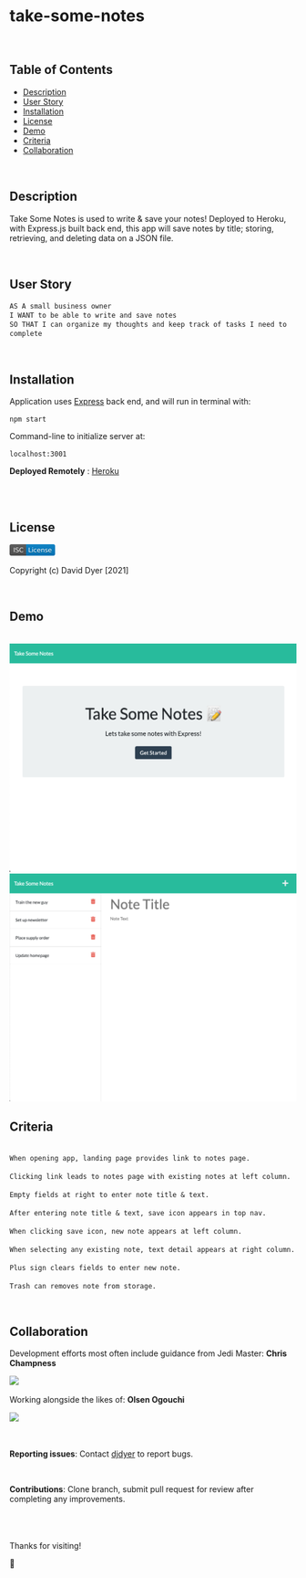# take-some-notes

<br />

## Table of Contents

- [Description](#description)
- [User Story](#user-story)
- [Installation](#installation)
- [License](#license)
- [Demo](#demo)
- [Criteria](#acceptance-criteria)
- [Collaboration](#collaboration)

<br />

## Description

Take Some Notes is used to write & save your notes! Deployed to Heroku, with Express.js built back end, this app will save notes by title; storing, retrieving, and deleting data on a JSON file.

<br />

## User Story

```
AS A small business owner
I WANT to be able to write and save notes
SO THAT I can organize my thoughts and keep track of tasks I need to complete
```

<br />

## Installation

Application uses [Express](https://expressjs.com/) back end, and will run in terminal with:

```
npm start
```

Command-line to initialize server at:

```
localhost:3001
```

**Deployed Remotely** : [Heroku](https://calm-fortress-30392.herokuapp.com/)

<br />
<br />

## License

[<img src="./assets/images/isc.svg" height="20px">](https://choosealicense.com/licenses/isc/)

Copyright (c) David Dyer [2021]

<br />

## Demo

<br />

<img src="./assets/demo/ss1.png" width = "600">
<img src="./assets/demo/ss2.png" width = "600">

<br />

## Criteria

```

When opening app, landing page provides link to notes page.

Clicking link leads to notes page with existing notes at left column.

Empty fields at right to enter note title & text.

After entering note title & text, save icon appears in top nav.

When clicking save icon, new note appears at left column.

When selecting any existing note, text detail appears at right column.

Plus sign clears fields to enter new note.

Trash can removes note from storage.

```

<br />

## Collaboration

Development efforts most often include guidance from Jedi Master:
**Chris Champness**

<a href= "https://github.com/CChampness"><img src=
"https://avatars.githubusercontent.com/u/87551272?v=4" width="50px"/></a>

Working alongside the likes of:
**Olsen Ogouchi**

<a href="https://github.com/Chrisolsen1993"><img src="https://chrisolsen1993.github.io/Updated-Portfolio/assets/images/avatar.jpeg" width="50px"/></a>

<br />

**Reporting issues**:
Contact [djdyer](https://www.github.com/djdyer) to report bugs.

<br />

**Contributions**:
Clone branch, submit pull request for review after completing any improvements.

<br />
<br />
<br />
Thanks for visiting!

👾
